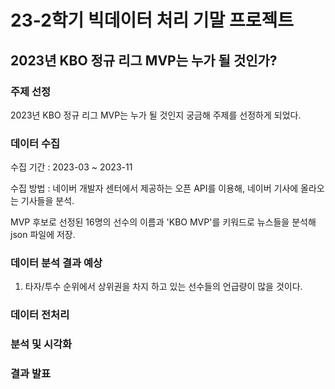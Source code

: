 # 23-2학기 빅데이터 처리 기말 프로젝트

## 2023년 KBO 정규 리그 MVP는 누가 될 것인가?

### 주제 선정

2023년 KBO 정규 리그 MVP는 누가 될 것인지 궁금해 주제를 선정하게 되었다.

### 데이터 수집

수집 기간 : 2023-03 ~ 2023-11

수집 방법 : 네이버 개발자 센터에서 제공하는 오픈 API를 이용해, 네이버 기사에 올라오는 기사들을 분석.

MVP 후보로 선정된 16명의 선수의 이름과 'KBO MVP'를 키워드로 뉴스들을 분석해 json 파일에 저장.

### 데이터 분석 결과 예상
1. 타자/투수 순위에서 상위권을 차지 하고 있는 선수들의 언급량이 많을 것이다.

### 데이터 전처리


### 분석 및 시각화


### 결과 발표

